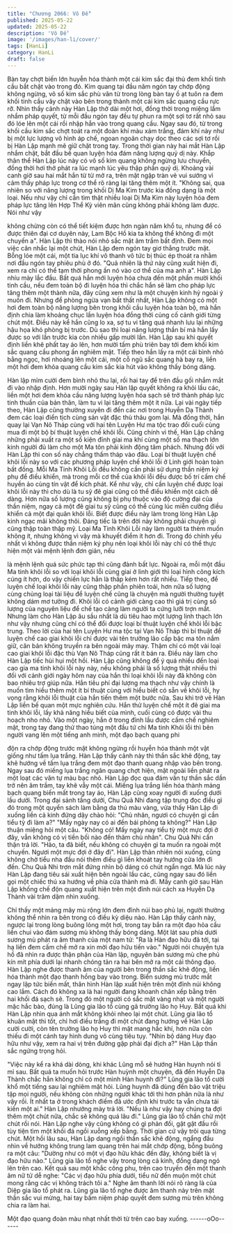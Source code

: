 ```yaml
---
title: "Chương 2066: Vô Đề"
published: 2025-05-22
updated: 2025-05-22
description: 'Vô Đề'
image: '/images/han-li/cover/'
tags: [HanLi]
category: HanLi
draft: false
---
```


Bàn tay chợt biến lớn huyễn hóa thành một cái kim sắc đại thủ
đem khối tinh cầu bắt chặt vào trong đó.
Kim quang tại đầu năm ngón tay chớp động không ngừng, vô số
kim sắc phù văn từ trong lòng bàn tay ồ ạt tuôn ra đem khối tinh
cầu vây chặt vào bên trong thành một cái kim sắc quang cầu rực
rỡ.
Nhìn thấy cảnh này Hàn Lập thở dài một hơi, đồng thời trong
miệng lẩm nhẩm pháp quyết, từ mỗi đầu ngón tay đều tự phun ra
một sợi tơ rất nhỏ sau đó lóe lên một cái rồi nhập hẳn vào trong
quang cầu.
Ngay sau đó, từ trong khối cầu kim sắc chợt toát ra một đoàn khí
màu xám trắng, đám khí này như bị một lực lượng vô hình áp
chế, ngoan ngoãn chạy dọc theo các sợi tơ rồi bị Hàn Lập mạnh
mẽ giữ chặt trong tay.
Trong thời gian này hai mắt Hàn Lập nhắm chặt, bắt đầu bế quan
luyện hóa đám năng lượng quỷ dị này.
Khắp thân thể Hàn Lập lúc này có vô số kim quang không ngừng
lưu chuyển, đồng thời hơi thở phát ra lúc mạnh lúc yêu thập phần
quỷ dị.
Khoảng vài canh giờ sau hai mắt hắn từ từ mở ra, trên mặt ngập
tràn vẻ vui sướng vì cảm thấy pháp lực trong cơ thể rõ ràng lại
tăng thêm một ít.
"Không sai, qua nhiên so với năng lượng trong khối Dị Ma Kim
trước kia đồng dạng là một loại. Nếu như vậy chỉ cần tìm thật
nhiều loại Dị Ma Kim này luyện hóa đem pháp lực tăng lên Hợp
Thể Kỳ viên mãn cũng không phải không làm được. Nói như vậy

không chừng còn có thể tiết kiệm được hơn ngàn năm khổ tu,
nhưng để có được thiên đại cơ duyên này, Lam Bộc Hồ kia ta
không thể không đi một chuyến a". Hàn Lập thì thào nói nhỏ sắc
mặt âm trầm bất định.
Đem mọi việc cân nhắc lại một chút, Hàn Lập đem ngón tay giơ
thẳng trước mặt.
Bỗng lóe một cái, một tia lục khí vô thanh vô tức bị thúc ép thoát
ra nhằm nơi đầu ngón tay phiêu phù ở đó.
"Quả nhiên là thứ này cũng xuất hiện đi, xem ra chỉ có thể tạm
thời phong ấn nó vào cơ thể của ma anh a".
Hàn Lập nhíu mày lắc đầu.
Bất quá hắn mới luyện hóa chưa đến một phần mười khối tinh
cầu, nếu đem toàn bộ đi luyện hóa thì chắc hắn sẽ làm cho pháp
lực tăng thêm một thành nữa, đây cũng xem như là một chuyện
kinh hỷ ngoài ý muốn đi.
Nhưng để phòng ngừa vạn bất thất nhất, Hàn Lập không có một
hơi đem toàn bộ năng lượng bên trong khối cầu luyện hóa toàn
bộ, mà hắn định chia làm khoảng chục lần luyện hóa đồng thời
củng cố cảnh giới từng chút một.
Điều này kể hắn cũng lo xa, sợ tu vi tăng quá nhanh lưu lại những
hậu họa khó phòng bị trước.
Dù sao thì loại năng lượng thần bí mà hắn lấy được so với lần
trước kia còn nhiều gấp mười lần.
Hàn Lập sau khi quyết định liền khẽ phất tay áo lên, hơn mười
tấm phù triên bay tới đem khối kim sắc quang cầu phong ấn
nghiêm mật.
Tiếp theo hắn lấy ra một cái bình nhỏ bằng ngọc, hơi nhoáng lên
một cái, một cỗ ngũ sắc quang hà bay ra, liền một hơi đem khỏa
quang cầu kim sắc kia hút vào không thấy bóng dáng.

Hàn lập mỉm cười đem bình nhỏ thu lại, rồi hai tay để trên đầu gối
nhắm mắt đi vào nhập định.
Hơn mười ngày sau Hàn lập quyết không ra khỏi lầu các, liền một
hơi đem khỏa cầu năng lượng luyện hóa sạch sẽ trở thành pháp
lực tinh thuần của bản thân, làm tu vi lại tăng thêm một ít nữa.
Lại vài ngày tiếp theo, Hàn Lập cũng thường xuyên đi đến các nơi
trong Huyễn Dạ Thành đem các loại điển tịch cùng sản vật đặc
thù thâu gom lại. Mà đồng thời, hắn quay lại Vạn Nô Tháp cùng
với hai tên Luyện Hư ma tộc trao đổi cuối cùng mua đi một bộ bí
thuật luyện chế khôi lỗi.
Cũng chính vì thế, Hàn Lập chẳng những phải xuất ra một số kiện
đỉnh giai ma khí cùng một số ma thạch lớn kinh người đủ làm cho
một Ma tôn phải kinh động tâm phách.
Nhưng đối với Hàn Lập thì con số này chẳng thấm tháp vào đâu.
Loại bí thuật luyện chế khôi lỗi này so với các phương pháp luyện
chế khôi lỗi ở Linh giới hoàn toàn bất đồng.
Mỗi Ma Tinh Khôi Lỗi đều không cần phải sử dụng thần niệm ký
phụ để điều khiển, mà trong mỗi cơ thể của khôi lỗi đều được bố
trí cấm chế huyền ảo cùng tín vật để kích phát. Kể như vậy, chỉ
cần luyện chế được loại khôi lỗi này thì cho dù là tu sỹ đê giai
cũng có thể điều khiển một cách dễ dàng. Hơn nữa số lượng
cũng không bị phụ thuộc vào độ cường đại của thần niệm, ngay
cả một đê giai tu sỹ cũng có thể cùng lúc miễn cưỡng điều khiển
cả một đại quân khôi lỗi.
Biết được điều này làm trong lòng Hàn Lập kinh ngạc mãi không
thôi.
Đáng tiếc là trên đời này không phải chuyện gì cũng thập toàn
thập mỹ. Loại Ma Tinh Khôi Lỗi này làm người ta thèm muốn
không ít, nhưng không vì vậy mà khuyết điểm ít hơn đi.
Trong đó chính yếu nhất vì không được thần niệm ký phụ nên loại
khôi lỗi này chỉ có thể thực hiện một vài mệnh lệnh đơn giản, nếu

là mệnh lệnh quá sức phức tạp thì cũng đành bất lực.
Ngoài ra, mỗi một đầu Ma tinh khôi lỗi so với loại khôi lỗi cùng giai
ở linh giới thì loại hình công kích cúng ít hơn, do vậy chiến lực
hẳn là thấp kém hơn rất nhiều.
Tiếp theo, để luyện chế loại khôi lỗi này cũng thập phần phiên
toái, hơn nữa số lượng cùng chủng loại tài liệu để luyện chế cũng
là chuyện mà người thường tuyệt không dám mơ tưởng đi. Khôi
lỗi có cảnh giới càng cao thì giá trị cùng số lượng của nguyên liệu
để chế tạo càng làm người ta cứng lưỡi trợn mắt.
Nhưng làm cho Hàn Lập âu sầu nhất là dù tiêu hao một lượng
linh thạch lớn như vậy nhưng cũng chỉ có thể đổi được loại bí
thuật luyện chế khôi lỗi bậc trung. Theo lời của hai tên Luyện Hư
ma tộc tại Vạn Nô Tháp thì bí thuật để luyện chế cao giai khôi lỗi
chỉ được vài tên trưởng lão cấp bậc ma tôn nắm giữ, căn bản
không truyền ra bên ngoài mảy may.
Thậm chí có một vài loại cao giai khôi lỗi đặc thù Vạn Nô Tháp
cũng rất ít bán ra.
Điều này làm cho Hàn Lập tiếc hùi hụi một hồi.
Hàn Lập cũng không để ý quá nhiều đến loại cao gia ma tinh khôi
lỗi này này, nếu không phải là số lượng thật nhiều thì đối với cảnh
giới ngày hôm nay của hắn thì loại khôi lỗi này đã không còn bao
nhiêu trợ giúp nữa. Hắn tiêu phí đại lượng ma thạch như vậy
chính là muốn tìm hiểu thêm một ít bí thuật cùng với hiểu biết có
sẵn về khôi lỗi, hy vọng rằng khôi lỗi thuật của hắn tiến thêm một
bước nữa.
Sau khi trở vê Hàn Lập liền bế quan một mực nghiên cứu.
Hắn thử luyện chế một ít đê giai ma tinh khôi lỗi, lấy khả năng
hiểu biết của mình, cuối cùng có được vài thu hoạch nho nhỏ.
Vào một ngày, hắn ở trong đỉnh lầu được cấm chế nghiêm mật,
trong tay đang thử thao túng một đầu tứ chi Ma tinh Khôi lỗi thì
bên người vang lên một tiếng anh minh, một đạo bạch quang phi

độn ra chớp động trước mặt không ngừng rồi huyễn hóa thành
một vật giống như tấm lụa trắng.
Hàn Lập thấy cảnh này thì thần sắc khẽ động, tay khẽ hướng về
tấm lụa trắng đem một đạo thanh quang nhập vào bên trong.
Ngay sau đó miếng lụa trắng ngân quang chợt hiện, mặt ngoài
liền phát ra một loạt các văn tự màu bạc nhỏ.
Hàn Lập đọc qua đám văn tự thần sắc dần trở nên âm trầm, tay
khẽ vẫy một cái.
Miếng lụa trắng liền hóa thành mảng bạch quang biến mất trong
tay áo, Hàn Lập cũng xoay người đi xuống dưới lầu dưới.
Trong đại sảnh tầng dưới, Chu Quả Nhi đang tập trung đọc điều
gì đó trong một quyển sách làm bằng da thú màu vàng, vừa thấy
Hàn Lập đi xuống liền cả kinh đứng dậy chào hỏi:
"Chủ nhân, ngươi có chuyện gì cần tiểu tỳ đi làm a?"
"Mấy ngày nay có ai đến bái phỏng ta không?" Hàn Lập thuận
miệng hỏi một câu.
"Không có! Mấy ngày nay tiểu tỳ một mực đợi ở đây, vẫn không có
vị tiền bối nào đến thăm chủ nhân". Chu Quả Nhi cẩn thận trả lời.
"Hảo, ta đã biết, nếu không có chuyện gì ta muốn ra ngoài một
chuyến. Ngươi một mực đợi ở đây đi". Hàn Lập thản nhiên nói
xuống, cũng không chờ tiểu nha đầu nói thêm điều gì liền khoát
tay hướng cửa lớn đi đến.
Chu Quả Nhi trợn mắt đứng nhìn bộ dáng có chút ngẩn ngơ.
Mà lúc này Hàn Lập đang tiêu sái xuất hiện bên ngoài lầu các,
cũng ngay sau đó liền gọi một chiếc thú xa hướng về phía cửa
thành mà đi.
Mấy canh giờ sau Hàn Lập khống chế độn quang xuất hiện trên
một đỉnh núi cách xa Huyễn Dạ Thành vài trăm dặm nhìn xuống.

Chỉ thấy một mảng mây mù rộng lớn đem đỉnh núi bao phủ lại,
người thường không thể nhìn ra bên trong có điều kỳ diệu nào.
Hàn Lập thấy cảnh này, ngược lại trong lòng buông lỏng một hơi,
trong tay bắn ra một đạo hỏa cầu liền chui vào đám sương mù
không thấy bóng dáng.
Một lát sau phía dưới sương mù phát ra âm thanh của một nam
tử:
"Ra là Hàn đạo hữu đã tới, tại hạ liền đem cấm chế mở ra xin mời
đạo hữu tiến vào."
Người nói chuyện tựa hồ đã nhìn ra được thận phận của Hàn lập,
nguyên bản sương mù che phủ kín mít phía dưới lại nhanh chóng
tản ra hai bên mở ra một cái thông đạo.
Hàn Lập nghe được thanh âm của người bên trong thần sắc khẽ
động, liền hóa thành một đạo thanh hồng bay vào trong.
Biển sương mù trước mắt ngay lập tức biến mất, thân hình Hàn
lập xuất hiện trên một đỉnh núi không cao lắm.
Cách đó không xa là hai người đang khoanh chân xếp bằng trên
hai khối đá sạch sẽ.
Trong đó một người có sắc mặt vàng nhạt và một người mặc hắc
bào, đúng là Lũng gia lão tổ cùng gã trưởng lão họ Huy.
Bất quá khi Hàn Lập nhìn qua ánh mắt không khỏi nheo lại một
chút.
Lũng gia lão tổ khuân mặt thì tốt, chỉ hơi điều trắng đi một chút
đang hướng về Hàn Lập cười cười, còn tên trưởng lão họ Huy thì
mặt mang hắc khí, hơn nữa còn thiếu đi một cánh tay hình dung
vô cùng tiêu tụy.
"Nhìn bộ dáng Huy đạo hữu như vậy, xem ra hai vị trên đường
gặp phải đại địch a?" Hàn Lập thần sắc ngứng trọng hỏi.

"Việc này kể ra khá dài dòng, khi khác Lũng mỗ sẽ hướng Hàn
huynh nói tỉ mỉ sau. Bất quá ta muốn hỏi trước Hàn huỳnh một
chuyện, đã đến Huyễn Dạ Thành chắc hẳn không chỉ có một mình
Hàn huynh đi?" Lũng gia lão tổ cười khổ một tiếng sau lại nghiêm
mặt hỏi.
Lũng huynh đã dùng đến bảo vật triệu tập mọi người, nếu không
còn những người khác tới thì hơn phân nữa là như vậy rồi. Ít nhất
ta ở trong khách điếm đã ước định khi trước ta vẫn chưa tái kiến
một ai." Hàn Lập nhướng mày trả lời.
"Nếu là như vậy hay chúng ta đợi thêm một chút nữa, chắc sẽ
không quá lâu đi." Lũng gia lão tổ chần chừ một chút rồi nói.
Hàn Lập nghe vậy cũng không có gì phản đối, gật gật đầu rồi tùy
tiện tìm một khối đá ngồi xuỗng xếp bằng.
Thời gian cứ vậy trôi qua từng chút. Một hồi lâu sau, Hàn Lập
dang ngồi thần sắc khẽ động, ngẩng đầu nhìn về hướng không
trung lam quang trên hai mắt chớp động, bỗng buông ra một câu:
"Dường như có một vị đạo hữu khác đến đây, không biết là vị đạo
hữu nào."
Lũng gia lão tổ nghe vậy trong lòng cả kinh, đồng dạng ngó lên
trên cao.
Kết quả sau một khắc công phu, trên cao truyền đến một thanh
âm nữ tử dễ nghe:
"Các vị đạo hữu phía dưới, tiểu nữ đến muộn một chút mong rằng
các vị không trách tôi a."
Nghe âm thanh lời nói rõ ràng là của Diệp gia lão tổ phát ra.
Lũng gia lão tổ nghe được âm thanh này trên mặt thần sắc vui
mừng, hai tay bấm niệm pháp quyết đem sương mù trên không
chia ra làm hai.

Một đạo quang đoàn màu nhạt nhất thời từ trên cao bay xuống.
------oOo------
